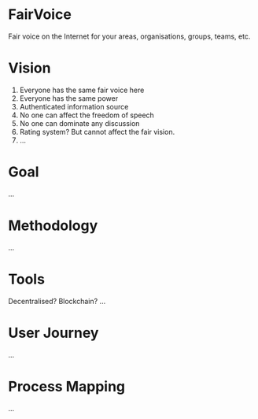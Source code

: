 # FairVoice
Fair voice on the Internet for your areas, organisations, groups, teams, etc.

# Vision
1. Everyone has the same fair voice here
1. Everyone has the same power
1. Authenticated information source
1. No one can affect the freedom of speech
1. No one can dominate any discussion
1. Rating system? But cannot affect the fair vision.
1. ...

# Goal
...

# Methodology
...

# Tools
Decentralised? Blockchain?
...

# User Journey
...

# Process Mapping
...
